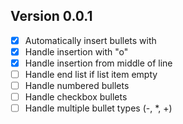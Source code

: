 ## Version 0.0.1

- [x] Automatically insert bullets with <CR>
- [x] Handle insertion with "o"
- [x] Handle insertion from middle of line
- [ ] Handle end list if list item empty
- [ ] Handle numbered bullets
- [ ] Handle checkbox bullets
- [ ] Handle multiple bullet types (-, \*, +)

